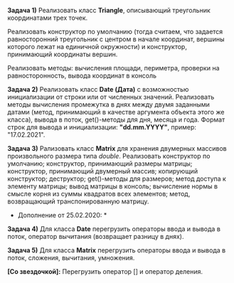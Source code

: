 **Задача 1)** Реализовать класс **Triangle**, описывающий треугольник координатами трех точек. 

Реализовать конструктор по умолчанию (тогда считаем, что задается равносторонний треугольник с центром в начале координат, вершины которого лежат на единичной окружности) и конструктор, принимающий координаты вершин.

Реализовать методы: вычисления площади, периметра, проверки на равносторонность, вывода координат в консоль

**Задача 2)** Реализовать класс **Date (Дата)** с возможностью инициализации от строки или от численных значений. Реализовать методы вычисления промежутка в днях между двумя заданными датами (метод, принимающий в качестве аргумента объекта этого же класса), вывода в поток, get()-методы для дня, месяца и года. Формат строк для вывода и инициализации: **"dd.mm.YYYY"**, пример: "17.02.2021".

**Задача 3)** Рализовать класс **Matrix** для хранения двумерных массивов произвольного размера типа *double*. Реализовать конструктор по умолчанию; конструктор, принимающий размеры матрицы; конструктор, принимающий двумерный массив; копирующий конструктор; деструктор; get()-методы для размеров; метод доступа к элементу матрицы; вывод матрицы в консоль; вычисление нормы в смысле корня из суммы квадратов всех элементов; метод, возвращающий транспонированную матрицу.

* Дополнение от 25.02.2020: *

**Задача 4)** Для класса **Date** перегрузить операторы ввода и вывода в поток, оператор вычитания (возвращает разницу в днях).

**Задача 5)** Для класса **Matrix** перегрузить операторы ввода и вывода в поток, сложения, вычитания, умножения.

**[Со звездочкой]:** Перегрузить оператор [] и оператор деления.
